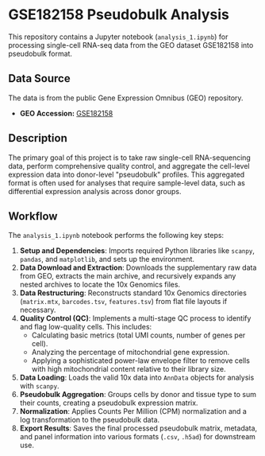 # GSE182158 Pseudobulk Analysis

This repository contains a Jupyter notebook (`analysis_1.ipynb`) for processing single-cell RNA-seq data from the GEO dataset GSE182158 into pseudobulk format.

## Data Source

The data is from the public Gene Expression Omnibus (GEO) repository.

- **GEO Accession:** [GSE182158](https://www.ncbi.nlm.nih.gov/geo/query/acc.cgi?acc=GSE182158)

## Description

The primary goal of this project is to take raw single-cell RNA-sequencing data, perform comprehensive quality control, and aggregate the cell-level expression data into donor-level "pseudobulk" profiles. This aggregated format is often used for analyses that require sample-level data, such as differential expression analysis across donor groups.

## Workflow

The `analysis_1.ipynb` notebook performs the following key steps:

1.  **Setup and Dependencies**: Imports required Python libraries like `scanpy`, `pandas`, and `matplotlib`, and sets up the environment.
2.  **Data Download and Extraction**: Downloads the supplementary raw data from GEO, extracts the main archive, and recursively expands any nested archives to locate the 10x Genomics files.
3.  **Data Restructuring**: Reconstructs standard 10x Genomics directories (`matrix.mtx`, `barcodes.tsv`, `features.tsv`) from flat file layouts if necessary.
4.  **Quality Control (QC)**: Implements a multi-stage QC process to identify and flag low-quality cells. This includes:
    *   Calculating basic metrics (total UMI counts, number of genes per cell).
    *   Analyzing the percentage of mitochondrial gene expression.
    *   Applying a sophisticated power-law envelope filter to remove cells with high mitochondrial content relative to their library size.
5.  **Data Loading**: Loads the valid 10x data into `AnnData` objects for analysis with `scanpy`.
6.  **Pseudobulk Aggregation**: Groups cells by donor and tissue type to sum their counts, creating a pseudobulk expression matrix.
7.  **Normalization**: Applies Counts Per Million (CPM) normalization and a log transformation to the pseudobulk data.
8.  **Export Results**: Saves the final processed pseudobulk matrix, metadata, and panel information into various formats (`.csv`, `.h5ad`) for downstream use.

